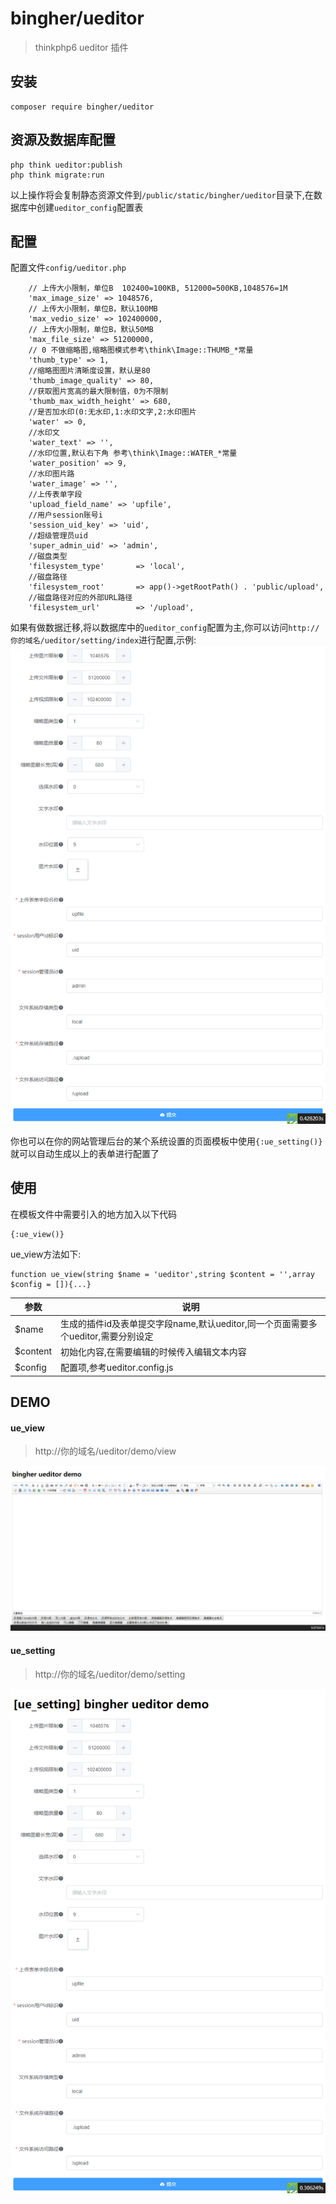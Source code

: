 # bingher/ueditor
> thinkphp6 ueditor 插件

## 安装
```
composer require bingher/ueditor
```

## 资源及数据库配置
```
php think ueditor:publish
php think migrate:run
```
以上操作将会复制静态资源文件到`/public/static/bingher/ueditor`目录下,在数据库中创建`ueditor_config`配置表

## 配置
配置文件`config/ueditor.php`
```
    // 上传大小限制，单位B  102400=100KB, 512000=500KB,1048576=1M
    'max_image_size' => 1048576,
    // 上传大小限制，单位B，默认100MB
    'max_vedio_size' => 102400000,
    // 上传大小限制，单位B，默认50MB
    'max_file_size' => 51200000,
    // 0 不做缩略图,缩略图模式参考\think\Image::THUMB_*常量
    'thumb_type' => 1,
    //缩略图图片清晰度设置，默认是80
    'thumb_image_quality' => 80,
    //获取图片宽高的最大限制值，0为不限制
    'thumb_max_width_height' => 680,
    //是否加水印(0:无水印,1:水印文字,2:水印图片
    'water' => 0,
    //水印文
    'water_text' => '',
    //水印位置,默认右下角 参考\think\Image::WATER_*常量
    'water_position' => 9,
    //水印图片路
    'water_image' => '',
    //上传表单字段
    'upload_field_name' => 'upfile',
    //用户session账号i
    'session_uid_key' => 'uid',
    //超级管理员uid
    'super_admin_uid' => 'admin',
    //磁盘类型
    'filesystem_type'       => 'local',
    //磁盘路径
    'filesystem_root'       => app()->getRootPath() . 'public/upload',
    //磁盘路径对应的外部URL路径
    'filesystem_url'        => '/upload',
```
如果有做数据迁移,将以数据库中的`ueditor_config`配置为主,你可以访问`http://你的域名/ueditor/setting/index`进行配置,示例:
![配置页面](./assets/images/setting.png)

你也可以在你的网站管理后台的某个系统设置的页面模板中使用`{:ue_setting()}`就可以自动生成以上的表单进行配置了


## 使用
在模板文件中需要引入的地方加入以下代码
```
{:ue_view()}
```
ue_view方法如下:
```
function ue_view(string $name = 'ueditor',string $content = '',array $config = []){...}
```
|参数|说明|
|-|-|
|$name|生成的插件id及表单提交字段name,默认ueditor,同一个页面需要多个ueditor,需要分别设定|
|$content|初始化内容,在需要编辑的时候传入编辑文本内容|
|$config|配置项,参考ueditor.config.js|

## DEMO
#### ue_view
> http://你的域名/ueditor/demo/view

![demo_ue_view](./assets/images/demo_ue_view.png)

#### ue_setting
> http://你的域名/ueditor/demo/setting

![demo_ue_setting](./assets/images/demo_ue_setting.png)
